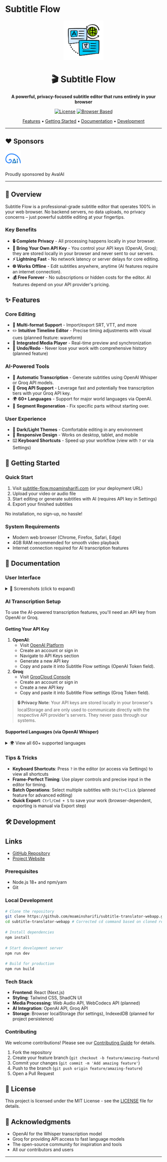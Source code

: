 # Subtitle Flow

<div align="center">
  <img src="public/icons/icon-512x512.png" alt="Subtitle Flow Logo" width="128">
  
  # 🎬 Subtitle Flow
  
  **A powerful, privacy-focused subtitle editor that runs entirely in your browser**
  
  [![License](https://img.shields.io/badge/license-MIT-blue.svg)](LICENSE)
  [![Browser Based](https://img.shields.io/badge/platform-browser-brightgreen.svg)](https://github.com/moaminsharifi/subtitle-flow)
  
  [Features](#-features) • [Getting Started](#-getting-started) • [Documentation](#-documentation) • [Development](#-development)
</div>

---

## ❤️ Sponsors
<a href="https://avalai.ir" target="_blank">
  <img src="docs/image/avalai-icon.svg" alt="AvalAI Logo" height="50">
</a>

 Proudly sponsored by AvalAI

---

## 🌟 Overview

Subtitle Flow is a professional-grade subtitle editor that operates 100% in your web browser. No backend servers, no data uploads, no privacy concerns – just powerful subtitle editing at your fingertips.

### Key Benefits

- **🔒 Complete Privacy** - All processing happens locally in your browser.
- **🔑 Bring Your Own API Key** - You control your API keys (OpenAI, Groq); they are stored locally in your browser and never sent to our servers.
- **⚡ Lightning Fast** - No network latency or server delays for core editing.
- **🌐 Works Offline** - Edit subtitles anywhere, anytime (AI features require an internet connection).
- **💰 Free Forever** - No subscriptions or hidden costs for the editor. AI features depend on your API provider's pricing.

## ✨ Features

### Core Editing
- 📁 **Multi-format Support** - Import/export SRT, VTT, and more
- ✏️ **Intuitive Timeline Editor** - Precise timing adjustments with visual cues (planned feature: waveform)
- 🎥 **Integrated Media Player** - Real-time preview and synchronization
- 🔄 **Undo/Redo** - Never lose your work with comprehensive history (planned feature)

### AI-Powered Tools
- 🤖 **Automatic Transcription** - Generate subtitles using OpenAI Whisper or Groq API models.
- 🚀 **Groq API Support** - Leverage fast and potentially free transcription tiers with your Groq API key.
- 🌍 **60+ Languages** - Support for major world languages via OpenAI.
- 🔧 **Segment Regeneration** - Fix specific parts without starting over.

### User Experience
- 🎨 **Dark/Light Themes** - Comfortable editing in any environment
- 📱 **Responsive Design** - Works on desktop, tablet, and mobile
- ⌨️ **Keyboard Shortcuts** - Speed up your workflow (view with `?` or via Settings)

## 🚀 Getting Started

### Quick Start
1. Visit [subtitle-flow.moaminsharifi.com](https://subtitile-flow.moaminsharifi.com/) (or your deployment URL)
2. Upload your video or audio file
3. Start editing or generate subtitles with AI (requires API key in Settings)
4. Export your finished subtitles

No installation, no sign-up, no hassle!

### System Requirements
- Modern web browser (Chrome, Firefox, Safari, Edge)
- 4GB RAM recommended for smooth video playback
- Internet connection required for AI transcription features

## 📖 Documentation

### User Interface

<details>
<summary>📸 Screenshots (click to expand)</summary>

#### Main Editor
![Main Editor Interface](docs/image/screencapture-edit-panel.png)
*The main editing interface with timeline and preview*

#### Welcome Screen
![First Page](docs/image/screencapture-first-page.png)
*Clean onboarding experience*

#### AI Transcription
![Generate Subtitle with AI](docs/image/screencapture-generate-subtitle-with-ai.png)
*Automatic subtitle generation interface*

#### Settings & Configuration
![Settings Modal](docs/image/screencapture-setting-modal.png)
*Configure API keys and preferences*

![Tips Modal](docs/image/screencapture-tips-modal.png)
*Helpful tips and shortcuts*

![Debug Modal](docs/image/screencapture-debug-modal.png)
*Advanced debugging tools*

</details>

### AI Transcription Setup

To use the AI-powered transcription features, you'll need an API key from OpenAI or Groq.

#### Getting Your API Key
1.  **OpenAI**:
    *   Visit [OpenAI Platform](https://platform.openai.com/)
    *   Create an account or sign in
    *   Navigate to API Keys section
    *   Generate a new API key
    *   Copy and paste it into Subtitle Flow settings (OpenAI Token field).
2.  **Groq**:
    *   Visit [GroqCloud Console](https://console.groq.com/keys)
    *   Create an account or sign in
    *   Create a new API key
    *   Copy and paste it into Subtitle Flow settings (Groq Token field).

> **🔒 Privacy Note**: Your API keys are stored locally in your browser's localStorage and are only used to communicate directly with the respective API provider's servers. They never pass through our systems.

#### Supported Languages (via OpenAI Whisper)

<details>
<summary>🌍 View all 60+ supported languages</summary>

| Popular | European | Asian | Other |
|---------|----------|-------|--------|
| English | German | Chinese | Arabic |
| Spanish | French | Japanese | Hebrew |
| Portuguese | Italian | Korean | Turkish |
| Russian | Polish | Hindi | Persian |
| | Dutch | Vietnamese | Swahili |
| | Swedish | Thai | |
| | Norwegian | Indonesian | |
| | Danish | Malay | |
| | Finnish | Bengali | |
| | Greek | Tamil | |
| | Ukrainian | Urdu | |

*And many more! Select "Auto-detect" for automatic language detection.*

</details>

### Tips & Tricks

- **Keyboard Shortcuts**: Press `?` in the editor (or access via Settings) to view all shortcuts
- **Frame-Perfect Timing**: Use player controls and precise input in the editor for timing.
- **Batch Operations**: Select multiple subtitles with `Shift+Click` (planned feature for advanced editing)
- **Quick Export**: `Ctrl/Cmd + S` to save your work (browser-dependent, exporting is manual via Export step)

## 🛠️ Development

## Links

- [GitHub Repository](https://github.com/moaminsharifi/subtitle-flow)
- [Project Website](https://subtitile-flow.moaminsharifi.com/)


### Prerequisites
- Node.js 18+ and npm/yarn
- Git

### Local Development

```bash
# Clone the repository
git clone https://github.com/moaminsharifi/subtitle-translator-webapp.git
cd subtitle-translator-webapp # Corrected cd command based on cloned repo

# Install dependencies
npm install

# Start development server
npm run dev

# Build for production
npm run build
```

### Tech Stack
- **Frontend**: React (Next.js)
- **Styling**: Tailwind CSS, ShadCN UI
- **Media Processing**: Web Audio API, WebCodecs API (planned)
- **AI Integration**: OpenAI API, Groq API
- **Storage**: Browser localStorage (for settings), IndexedDB (planned for project persistence)

### Contributing

We welcome contributions! Please see our [Contributing Guide](CONTRIBUTING.md) for details.

1. Fork the repository
2. Create your feature branch (`git checkout -b feature/amazing-feature`)
3. Commit your changes (`git commit -m 'Add amazing feature'`)
4. Push to the branch (`git push origin feature/amazing-feature`)
5. Open a Pull Request

## 📄 License

This project is licensed under the MIT License - see the [LICENSE](LICENSE) file for details.

## 🙏 Acknowledgments

- OpenAI for the Whisper transcription model
- Groq for providing API access to fast language models
- The open-source community for inspiration and tools
- All our contributors and users

---
